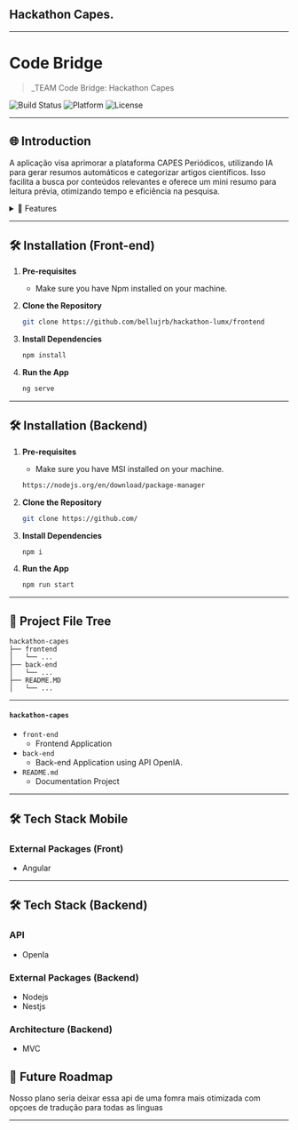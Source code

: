 ## Hackathon Capes.

---

# Code Bridge

> _TEAM Code Bridge: Hackathon Capes

![Build Status](https://img.shields.io/badge/Build-Passing-brightgreen)
![Platform](https://img.shields.io/badge/Platform-Mobile-blue)
![License](https://img.shields.io/badge/License-MIT-green)

---

## 🌐 Introduction

A aplicação visa aprimorar a plataforma CAPES Periódicos, utilizando IA para gerar resumos automáticos e categorizar artigos científicos. Isso facilita a busca por conteúdos relevantes e oferece um mini resumo para leitura prévia, otimizando tempo e eficiência na pesquisa.

<details>
<summary>🌟 Features</summary>

### 🔹 
Tradução de textos para qualquer idioma, ampliando o acesso global
### 🔹 
Categorização automática de artigos para facilitar a busca
### 🔹 
Mini resumos que ajudam a identificar rapidamente o conteúdo desejado
### 🔹 
Busca aprimorada com filtros por categoria, autor ou palavras-chave

</details>

---

## 🛠 Installation (Front-end)

1. **Pre-requisites**
    - Make sure you have Npm installed on your machine.

2. **Clone the Repository**

    ```bash
    git clone https://github.com/bellujrb/hackathon-lumx/frontend
    ```

3. **Install Dependencies**

    ```bash
    npm install
    ```

4. **Run the App**

    ```bash
    ng serve
    ```

---

## 🛠 Installation (Backend)

1. **Pre-requisites**
    - Make sure you have MSI installed on your machine.

    ```bash
    https://nodejs.org/en/download/package-manager
    ```

2. **Clone the Repository**

    ```bash
    git clone https://github.com/
    ```

3. **Install Dependencies**

    ```bash
    npm i
    ```

4. **Run the App**

    ```bash
    npm run start
    ```

---

## 📂 Project File Tree
    
```
hackathon-capes
├── frontend
│   └── ...
├── back-end
│   └── ...
├── README.MD
│   └── ...
```
---

#### `hackathon-capes`

- `front-end`
    - Frontend Application
- `back-end`
    - Back-end Application using API OpenIA.
- `README.md`
    - Documentation Project

---

## 🛠 Tech Stack Mobile

### External Packages (Front)
- Angular

---

## 🛠 Tech Stack (Backend)

### API
- OpenIa 

### External Packages (Backend)
- Nodejs
- Nestjs

### Architecture (Backend)
- MVC

## 🌈 Future Roadmap

Nosso plano seria deixar essa api de uma fomra mais otimizada com opçoes de tradução para todas as linguas 

---
